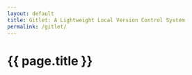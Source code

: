 ```yaml
---
layout: default
title: Gitlet: A Lightweight Local Version Control System
permalink: /gitlet/
---
```


# {{ page.title }}
